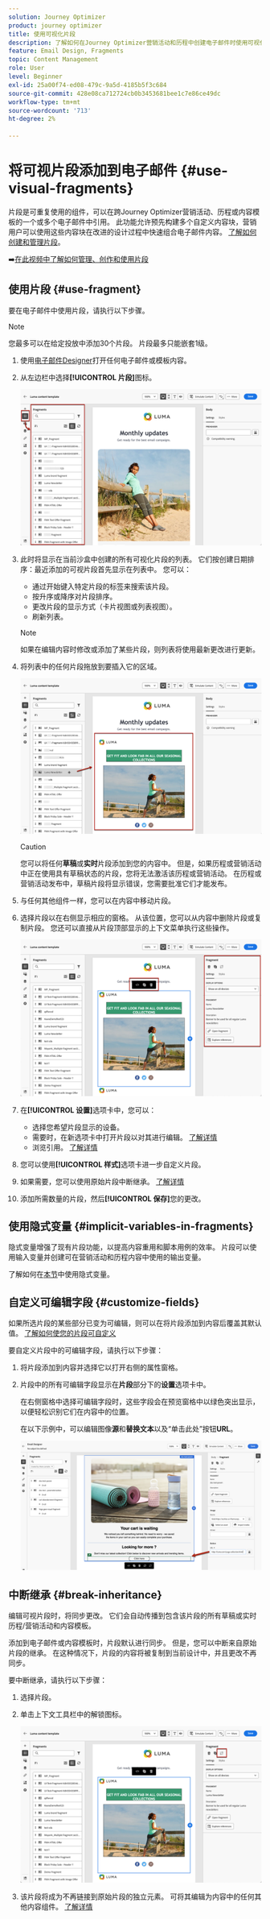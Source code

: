```yaml
---
solution: Journey Optimizer
product: journey optimizer
title: 使用可视化片段
description: 了解如何在Journey Optimizer营销活动和历程中创建电子邮件时使用可视化片段
feature: Email Design, Fragments
topic: Content Management
role: User
level: Beginner
exl-id: 25a00f74-ed08-479c-9a5d-4185b5f3c684
source-git-commit: 428e08ca712724cb0b3453681bee1c7e86ce49dc
workflow-type: tm+mt
source-wordcount: '713'
ht-degree: 2%

---
```


# 将可视片段添加到电子邮件 {#use-visual-fragments}

片段是可重复使用的组件，可以在跨Journey Optimizer营销活动、历程或内容模板的一个或多个电子邮件中引用。 此功能允许预先构建多个自定义内容块，营销用户可以使用这些内容块在改进的设计过程中快速组合电子邮件内容。 [了解如何创建和管理片段](../content-management/fragments.md)。

➡️[在此视频中了解如何管理、创作和使用片段](../content-management/fragments.md#video-fragments)

## 使用片段 {#use-fragment}

要在电子邮件中使用片段，请执行以下步骤。

>[!NOTE]
>
>您最多可以在给定投放中添加30个片段。 片段最多只能嵌套1级。


1. 使用[电子邮件Designer](get-started-email-design.md)打开任何电子邮件或模板内容。

1. 从左边栏中选择&#x200B;**[!UICONTROL 片段]**&#x200B;图标。

   ![](assets/fragments-in-designer.png)

1. 此时将显示在当前沙盒中创建的所有可视化片段的列表。 它们按创建日期排序：最近添加的可视片段首先显示在列表中。 您可以：

   * 通过开始键入特定片段的标签来搜索该片段。
   * 按升序或降序对片段排序。
   * 更改片段的显示方式（卡片视图或列表视图）。
   * 刷新列表。

   >[!NOTE]
   >
   >如果在编辑内容时修改或添加了某些片段，则列表将使用最新更改进行更新。

1. 将列表中的任何片段拖放到要插入它的区域。

   ![](assets/fragment-insert.png)

   >[!CAUTION]
   >
   >您可以将任何&#x200B;**草稿**&#x200B;或&#x200B;**实时**&#x200B;片段添加到您的内容中。 但是，如果历程或营销活动中正在使用具有草稿状态的片段，您将无法激活该历程或营销活动。 在历程或营销活动发布中，草稿片段将显示错误，您需要批准它们才能发布。

1. 与任何其他组件一样，您可以在内容中移动片段。

1. 选择片段以在右侧显示相应的窗格。 从该位置，您可以从内容中删除片段或复制片段。 您还可以直接从片段顶部显示的上下文菜单执行这些操作。

   ![](assets/fragment-right-pane.png)

1. 在&#x200B;**[!UICONTROL 设置]**&#x200B;选项卡中，您可以：

   * 选择您希望片段显示的设备。
   * 需要时，在新选项卡中打开片段以对其进行编辑。 [了解详情](../content-management/fragments.md#edit-fragments)
   * 浏览引用。 [了解详情](../content-management/fragments.md#explore-references)

1. 您可以使用&#x200B;**[!UICONTROL 样式]**&#x200B;选项卡进一步自定义片段。

1. 如果需要，您可以使用原始片段中断继承。 [了解详情](#break-inheritance)

1. 添加所需数量的片段，然后&#x200B;**[!UICONTROL 保存]**&#x200B;您的更改。

## 使用隐式变量 {#implicit-variables-in-fragments}

隐式变量增强了现有片段功能，以提高内容重用和脚本用例的效率。 片段可以使用输入变量并创建可在营销活动和历程内容中使用的输出变量。

了解如何在[本节](../personalization/use-expression-fragments.md#implicit-variables)中使用隐式变量。

## 自定义可编辑字段 {#customize-fields}

如果所选片段的某些部分已变为可编辑，则可以在将片段添加到内容后覆盖其默认值。 [了解如何使您的片段可自定义](../content-management/customizable-fragments.md)

要自定义片段中的可编辑字段，请执行以下步骤：

1. 将片段添加到内容并选择它以打开右侧的属性窗格。

1. 片段中的所有可编辑字段显示在&#x200B;**片段**&#x200B;部分下的&#x200B;**设置**&#x200B;选项卡中。

   在右侧窗格中选择可编辑字段时，这些字段会在预览窗格中以绿色突出显示，以便轻松识别它们在内容中的位置。

   在以下示例中，可以编辑图像&#x200B;**源**&#x200B;和&#x200B;**替换文本**&#x200B;以及“单击此处”按钮&#x200B;**URL**。

   ![](assets/fragment-editable.png)

## 中断继承 {#break-inheritance}

编辑可视片段时，将同步更改。 它们会自动传播到包含该片段的所有草稿或实时历程/营销活动和内容模板。

添加到电子邮件或内容模板时，片段默认进行同步。 但是，您可以中断来自原始片段的继承。 在这种情况下，片段的内容将被复制到当前设计中，并且更改不再同步。

要中断继承，请执行以下步骤：

1. 选择片段。

1. 单击上下文工具栏中的解锁图标。

   ![](assets/fragment-break-inheritance.png)

1. 该片段将成为不再链接到原始片段的独立元素。 可将其编辑为内容中的任何其他内容组件。 [了解详情](content-components.md)
